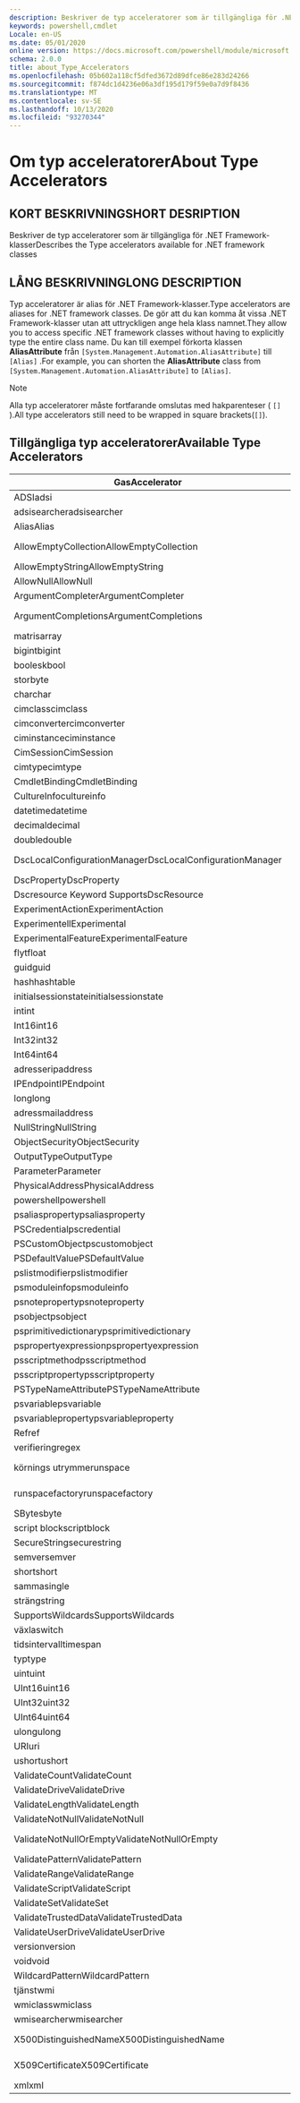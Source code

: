 ```yaml
---
description: Beskriver de typ acceleratorer som är tillgängliga för .NET Framework-klasser
keywords: powershell,cmdlet
Locale: en-US
ms.date: 05/01/2020
online version: https://docs.microsoft.com/powershell/module/microsoft.powershell.core/about/about_type_accelerators?view=powershell-6.0&WT.mc_id=ps-gethelp
schema: 2.0.0
title: about_Type_Accelerators
ms.openlocfilehash: 05b602a118cf5dfed3672d89dfce86e283d24266
ms.sourcegitcommit: f874dc1d4236e06a3df195d179f59e0a7d9f8436
ms.translationtype: MT
ms.contentlocale: sv-SE
ms.lasthandoff: 10/13/2020
ms.locfileid: "93270344"
---
```

# <a name="about-type-accelerators"></a><span data-ttu-id="1433d-104">Om typ acceleratorer</span><span class="sxs-lookup"><span data-stu-id="1433d-104">About Type Accelerators</span></span>

## <a name="short-desription"></a><span data-ttu-id="1433d-105">KORT BESKRIVNING</span><span class="sxs-lookup"><span data-stu-id="1433d-105">SHORT DESRIPTION</span></span>
<span data-ttu-id="1433d-106">Beskriver de typ acceleratorer som är tillgängliga för .NET Framework-klasser</span><span class="sxs-lookup"><span data-stu-id="1433d-106">Describes the Type accelerators available for .NET framework classes</span></span>

## <a name="long-description"></a><span data-ttu-id="1433d-107">LÅNG BESKRIVNING</span><span class="sxs-lookup"><span data-stu-id="1433d-107">LONG DESCRIPTION</span></span>

<span data-ttu-id="1433d-108">Typ acceleratorer är alias för .NET Framework-klasser.</span><span class="sxs-lookup"><span data-stu-id="1433d-108">Type accelerators are aliases for .NET framework classes.</span></span> <span data-ttu-id="1433d-109">De gör att du kan komma åt vissa .NET Framework-klasser utan att uttryckligen ange hela klass namnet.</span><span class="sxs-lookup"><span data-stu-id="1433d-109">They allow you to access specific .NET framework classes without having to explicitly type the entire class name.</span></span> <span data-ttu-id="1433d-110">Du kan till exempel förkorta klassen **AliasAttribute** från `[System.Management.Automation.AliasAttribute]` till `[Alias]` .</span><span class="sxs-lookup"><span data-stu-id="1433d-110">For example, you can shorten the **AliasAttribute** class from `[System.Management.Automation.AliasAttribute]` to `[Alias]`.</span></span>

> [!NOTE]
> <span data-ttu-id="1433d-111">Alla typ acceleratorer måste fortfarande omslutas med hakparenteser ( `[]` ).</span><span class="sxs-lookup"><span data-stu-id="1433d-111">All type accelerators still need to be wrapped in square brackets(`[]`).</span></span>

## <a name="available-type-accelerators"></a><span data-ttu-id="1433d-112">Tillgängliga typ acceleratorer</span><span class="sxs-lookup"><span data-stu-id="1433d-112">Available Type Accelerators</span></span>

|        <span data-ttu-id="1433d-113">Gas</span><span class="sxs-lookup"><span data-stu-id="1433d-113">Accelerator</span></span>          |                           <span data-ttu-id="1433d-114">Fullständigt klass namn</span><span class="sxs-lookup"><span data-stu-id="1433d-114">Full Class Name</span></span>                           |
|---------------------------- | ------------------------------------------------------------------- |
|<span data-ttu-id="1433d-115">ADSI</span><span class="sxs-lookup"><span data-stu-id="1433d-115">adsi</span></span>                         | <span data-ttu-id="1433d-116">System. DirectoryServices. DirectoryEntry</span><span class="sxs-lookup"><span data-stu-id="1433d-116">System.DirectoryServices.DirectoryEntry</span></span>                             |
|<span data-ttu-id="1433d-117">adsisearcher</span><span class="sxs-lookup"><span data-stu-id="1433d-117">adsisearcher</span></span>                 | <span data-ttu-id="1433d-118">System. DirectoryServices. DirectorySearcher</span><span class="sxs-lookup"><span data-stu-id="1433d-118">System.DirectoryServices.DirectorySearcher</span></span>                          |
|<span data-ttu-id="1433d-119">Alias</span><span class="sxs-lookup"><span data-stu-id="1433d-119">Alias</span></span>                        | <span data-ttu-id="1433d-120">System. Management. Automation. AliasAttribute</span><span class="sxs-lookup"><span data-stu-id="1433d-120">System.Management.Automation.AliasAttribute</span></span>                         |
|<span data-ttu-id="1433d-121">AllowEmptyCollection</span><span class="sxs-lookup"><span data-stu-id="1433d-121">AllowEmptyCollection</span></span>         | <span data-ttu-id="1433d-122">System. Management. Automation. AllowEmptyCollectionAttribute</span><span class="sxs-lookup"><span data-stu-id="1433d-122">System.Management.Automation.AllowEmptyCollectionAttribute</span></span>          |
|<span data-ttu-id="1433d-123">AllowEmptyString</span><span class="sxs-lookup"><span data-stu-id="1433d-123">AllowEmptyString</span></span>             | <span data-ttu-id="1433d-124">System. Management. Automation. AllowEmptyStringAttribute</span><span class="sxs-lookup"><span data-stu-id="1433d-124">System.Management.Automation.AllowEmptyStringAttribute</span></span>              |
|<span data-ttu-id="1433d-125">AllowNull</span><span class="sxs-lookup"><span data-stu-id="1433d-125">AllowNull</span></span>                    | <span data-ttu-id="1433d-126">System. Management. Automation. AllowNullAttribute</span><span class="sxs-lookup"><span data-stu-id="1433d-126">System.Management.Automation.AllowNullAttribute</span></span>                     |
|<span data-ttu-id="1433d-127">ArgumentCompleter</span><span class="sxs-lookup"><span data-stu-id="1433d-127">ArgumentCompleter</span></span>            | <span data-ttu-id="1433d-128">System. Management. Automation. ArgumentCompleterAttribute</span><span class="sxs-lookup"><span data-stu-id="1433d-128">System.Management.Automation.ArgumentCompleterAttribute</span></span>             |
|<span data-ttu-id="1433d-129">ArgumentCompletions</span><span class="sxs-lookup"><span data-stu-id="1433d-129">ArgumentCompletions</span></span>          | <span data-ttu-id="1433d-130">System. Management. Automation. ArgumentCompletionsAttribute</span><span class="sxs-lookup"><span data-stu-id="1433d-130">System.Management.Automation.ArgumentCompletionsAttribute</span></span>           |
|<span data-ttu-id="1433d-131">matris</span><span class="sxs-lookup"><span data-stu-id="1433d-131">array</span></span>                        | <span data-ttu-id="1433d-132">System. array</span><span class="sxs-lookup"><span data-stu-id="1433d-132">System.Array</span></span>                                                        |
|<span data-ttu-id="1433d-133">bigint</span><span class="sxs-lookup"><span data-stu-id="1433d-133">bigint</span></span>                       | <span data-ttu-id="1433d-134">System. Numerics. BigInteger</span><span class="sxs-lookup"><span data-stu-id="1433d-134">System.Numerics.BigInteger</span></span>                                          |
|<span data-ttu-id="1433d-135">boolesk</span><span class="sxs-lookup"><span data-stu-id="1433d-135">bool</span></span>                         | <span data-ttu-id="1433d-136">System. Boolean</span><span class="sxs-lookup"><span data-stu-id="1433d-136">System.Boolean</span></span>                                                      |
|<span data-ttu-id="1433d-137">stor</span><span class="sxs-lookup"><span data-stu-id="1433d-137">byte</span></span>                         | <span data-ttu-id="1433d-138">System. byte</span><span class="sxs-lookup"><span data-stu-id="1433d-138">System.Byte</span></span>                                                         |
|<span data-ttu-id="1433d-139">char</span><span class="sxs-lookup"><span data-stu-id="1433d-139">char</span></span>                         | <span data-ttu-id="1433d-140">System. char</span><span class="sxs-lookup"><span data-stu-id="1433d-140">System.Char</span></span>                                                         |
|<span data-ttu-id="1433d-141">cimclass</span><span class="sxs-lookup"><span data-stu-id="1433d-141">cimclass</span></span>                     | <span data-ttu-id="1433d-142">Microsoft. Management. Infrastructure. CimClass</span><span class="sxs-lookup"><span data-stu-id="1433d-142">Microsoft.Management.Infrastructure.CimClass</span></span>                        |
|<span data-ttu-id="1433d-143">cimconverter</span><span class="sxs-lookup"><span data-stu-id="1433d-143">cimconverter</span></span>                 | <span data-ttu-id="1433d-144">Microsoft. Management. Infrastructure. CimConverter</span><span class="sxs-lookup"><span data-stu-id="1433d-144">Microsoft.Management.Infrastructure.CimConverter</span></span>                    |
|<span data-ttu-id="1433d-145">ciminstance</span><span class="sxs-lookup"><span data-stu-id="1433d-145">ciminstance</span></span>                  | <span data-ttu-id="1433d-146">Microsoft. Management. Infrastructure. CimInstance</span><span class="sxs-lookup"><span data-stu-id="1433d-146">Microsoft.Management.Infrastructure.CimInstance</span></span>                     |
|<span data-ttu-id="1433d-147">CimSession</span><span class="sxs-lookup"><span data-stu-id="1433d-147">CimSession</span></span>                   | <span data-ttu-id="1433d-148">Microsoft. Management. Infrastructure. CimSession</span><span class="sxs-lookup"><span data-stu-id="1433d-148">Microsoft.Management.Infrastructure.CimSession</span></span>                      |
|<span data-ttu-id="1433d-149">cimtype</span><span class="sxs-lookup"><span data-stu-id="1433d-149">cimtype</span></span>                      | <span data-ttu-id="1433d-150">Microsoft. Management. Infrastructure. CimType</span><span class="sxs-lookup"><span data-stu-id="1433d-150">Microsoft.Management.Infrastructure.CimType</span></span>                         |
|<span data-ttu-id="1433d-151">CmdletBinding</span><span class="sxs-lookup"><span data-stu-id="1433d-151">CmdletBinding</span></span>                | <span data-ttu-id="1433d-152">System. Management. Automation. CmdletBindingAttribute</span><span class="sxs-lookup"><span data-stu-id="1433d-152">System.Management.Automation.CmdletBindingAttribute</span></span>                 |
|<span data-ttu-id="1433d-153">CultureInfo</span><span class="sxs-lookup"><span data-stu-id="1433d-153">cultureinfo</span></span>                  | <span data-ttu-id="1433d-154">System. globalisering. CultureInfo</span><span class="sxs-lookup"><span data-stu-id="1433d-154">System.Globalization.CultureInfo</span></span>                                    |
|<span data-ttu-id="1433d-155">datetime</span><span class="sxs-lookup"><span data-stu-id="1433d-155">datetime</span></span>                     | <span data-ttu-id="1433d-156">System. DateTime</span><span class="sxs-lookup"><span data-stu-id="1433d-156">System.DateTime</span></span>                                                     |
|<span data-ttu-id="1433d-157">decimal</span><span class="sxs-lookup"><span data-stu-id="1433d-157">decimal</span></span>                      | <span data-ttu-id="1433d-158">System. decimal</span><span class="sxs-lookup"><span data-stu-id="1433d-158">System.Decimal</span></span>                                                      |
|<span data-ttu-id="1433d-159">double</span><span class="sxs-lookup"><span data-stu-id="1433d-159">double</span></span>                       | <span data-ttu-id="1433d-160">System. Double</span><span class="sxs-lookup"><span data-stu-id="1433d-160">System.Double</span></span>                                                       |
|<span data-ttu-id="1433d-161">DscLocalConfigurationManager</span><span class="sxs-lookup"><span data-stu-id="1433d-161">DscLocalConfigurationManager</span></span> | <span data-ttu-id="1433d-162">System. Management. Automation. DscLocalConfigurationManagerAttribute</span><span class="sxs-lookup"><span data-stu-id="1433d-162">System.Management.Automation.DscLocalConfigurationManagerAttribute</span></span>  |
|<span data-ttu-id="1433d-163">DscProperty</span><span class="sxs-lookup"><span data-stu-id="1433d-163">DscProperty</span></span>                  | <span data-ttu-id="1433d-164">System. Management. Automation. DscPropertyAttribute</span><span class="sxs-lookup"><span data-stu-id="1433d-164">System.Management.Automation.DscPropertyAttribute</span></span>                   |
|<span data-ttu-id="1433d-165">Dscresource Keyword Supports</span><span class="sxs-lookup"><span data-stu-id="1433d-165">DscResource</span></span>                  | <span data-ttu-id="1433d-166">System. Management. Automation. DscResourceAttribute</span><span class="sxs-lookup"><span data-stu-id="1433d-166">System.Management.Automation.DscResourceAttribute</span></span>                   |
|<span data-ttu-id="1433d-167">ExperimentAction</span><span class="sxs-lookup"><span data-stu-id="1433d-167">ExperimentAction</span></span>             | <span data-ttu-id="1433d-168">System. Management. Automation. ExperimentAction</span><span class="sxs-lookup"><span data-stu-id="1433d-168">System.Management.Automation.ExperimentAction</span></span>                       |
|<span data-ttu-id="1433d-169">Experimentell</span><span class="sxs-lookup"><span data-stu-id="1433d-169">Experimental</span></span>                 | <span data-ttu-id="1433d-170">System. Management. Automation. ExperimentalAttribute</span><span class="sxs-lookup"><span data-stu-id="1433d-170">System.Management.Automation.ExperimentalAttribute</span></span>                  |
|<span data-ttu-id="1433d-171">ExperimentalFeature</span><span class="sxs-lookup"><span data-stu-id="1433d-171">ExperimentalFeature</span></span>          | <span data-ttu-id="1433d-172">System. Management. Automation. ExperimentalFeature</span><span class="sxs-lookup"><span data-stu-id="1433d-172">System.Management.Automation.ExperimentalFeature</span></span>                    |
|<span data-ttu-id="1433d-173">flyt</span><span class="sxs-lookup"><span data-stu-id="1433d-173">float</span></span>                        | <span data-ttu-id="1433d-174">System. Single</span><span class="sxs-lookup"><span data-stu-id="1433d-174">System.Single</span></span>                                                       |
|<span data-ttu-id="1433d-175">guid</span><span class="sxs-lookup"><span data-stu-id="1433d-175">guid</span></span>                         | <span data-ttu-id="1433d-176">System. GUID</span><span class="sxs-lookup"><span data-stu-id="1433d-176">System.Guid</span></span>                                                         |
|<span data-ttu-id="1433d-177">hash</span><span class="sxs-lookup"><span data-stu-id="1433d-177">hashtable</span></span>                    | <span data-ttu-id="1433d-178">System. Collections. hash</span><span class="sxs-lookup"><span data-stu-id="1433d-178">System.Collections.Hashtable</span></span>                                        |
|<span data-ttu-id="1433d-179">initialsessionstate</span><span class="sxs-lookup"><span data-stu-id="1433d-179">initialsessionstate</span></span>          | <span data-ttu-id="1433d-180">System.Management.Automation.Runspaces.InitialSessionState</span><span class="sxs-lookup"><span data-stu-id="1433d-180">System.Management.Automation.Runspaces.InitialSessionState</span></span>          |
|<span data-ttu-id="1433d-181">int</span><span class="sxs-lookup"><span data-stu-id="1433d-181">int</span></span>                          | <span data-ttu-id="1433d-182">System. Int32</span><span class="sxs-lookup"><span data-stu-id="1433d-182">System.Int32</span></span>                                                        |
|<span data-ttu-id="1433d-183">Int16</span><span class="sxs-lookup"><span data-stu-id="1433d-183">int16</span></span>                        | <span data-ttu-id="1433d-184">System. Int16</span><span class="sxs-lookup"><span data-stu-id="1433d-184">System.Int16</span></span>                                                        |
|<span data-ttu-id="1433d-185">Int32</span><span class="sxs-lookup"><span data-stu-id="1433d-185">int32</span></span>                        | <span data-ttu-id="1433d-186">System. Int32</span><span class="sxs-lookup"><span data-stu-id="1433d-186">System.Int32</span></span>                                                        |
|<span data-ttu-id="1433d-187">Int64</span><span class="sxs-lookup"><span data-stu-id="1433d-187">int64</span></span>                        | <span data-ttu-id="1433d-188">System. Int64</span><span class="sxs-lookup"><span data-stu-id="1433d-188">System.Int64</span></span>                                                        |
|<span data-ttu-id="1433d-189">adresser</span><span class="sxs-lookup"><span data-stu-id="1433d-189">ipaddress</span></span>                    | <span data-ttu-id="1433d-190">System .net. IPAddress</span><span class="sxs-lookup"><span data-stu-id="1433d-190">System.Net.IPAddress</span></span>                                                |
|<span data-ttu-id="1433d-191">IPEndpoint</span><span class="sxs-lookup"><span data-stu-id="1433d-191">IPEndpoint</span></span>                   | <span data-ttu-id="1433d-192">System .net. IPEndPoint</span><span class="sxs-lookup"><span data-stu-id="1433d-192">System.Net.IPEndPoint</span></span>                                               |
|<span data-ttu-id="1433d-193">long</span><span class="sxs-lookup"><span data-stu-id="1433d-193">long</span></span>                         | <span data-ttu-id="1433d-194">System. Int64</span><span class="sxs-lookup"><span data-stu-id="1433d-194">System.Int64</span></span>                                                        |
|<span data-ttu-id="1433d-195">adress</span><span class="sxs-lookup"><span data-stu-id="1433d-195">mailaddress</span></span>                  | <span data-ttu-id="1433d-196">System .net. mail. mail-adress</span><span class="sxs-lookup"><span data-stu-id="1433d-196">System.Net.Mail.MailAddress</span></span>                                         |
|<span data-ttu-id="1433d-197">NullString</span><span class="sxs-lookup"><span data-stu-id="1433d-197">NullString</span></span>                   | <span data-ttu-id="1433d-198">System. Management. Automation. language. NullString</span><span class="sxs-lookup"><span data-stu-id="1433d-198">System.Management.Automation.Language.NullString</span></span>                    |
|<span data-ttu-id="1433d-199">ObjectSecurity</span><span class="sxs-lookup"><span data-stu-id="1433d-199">ObjectSecurity</span></span>               | <span data-ttu-id="1433d-200">System. Security. AccessControl. ObjectSecurity</span><span class="sxs-lookup"><span data-stu-id="1433d-200">System.Security.AccessControl.ObjectSecurity</span></span>                        |
|<span data-ttu-id="1433d-201">OutputType</span><span class="sxs-lookup"><span data-stu-id="1433d-201">OutputType</span></span>                   | <span data-ttu-id="1433d-202">System. Management. Automation. OutputTypeAttribute</span><span class="sxs-lookup"><span data-stu-id="1433d-202">System.Management.Automation.OutputTypeAttribute</span></span>                    |
|<span data-ttu-id="1433d-203">Parameter</span><span class="sxs-lookup"><span data-stu-id="1433d-203">Parameter</span></span>                    | <span data-ttu-id="1433d-204">System. Management. Automation. ParameterAttribute</span><span class="sxs-lookup"><span data-stu-id="1433d-204">System.Management.Automation.ParameterAttribute</span></span>                     |
|<span data-ttu-id="1433d-205">PhysicalAddress</span><span class="sxs-lookup"><span data-stu-id="1433d-205">PhysicalAddress</span></span>              | <span data-ttu-id="1433d-206">System .net. NetworkInformation. PhysicalAddress</span><span class="sxs-lookup"><span data-stu-id="1433d-206">System.Net.NetworkInformation.PhysicalAddress</span></span>                       |
|<span data-ttu-id="1433d-207">powershell</span><span class="sxs-lookup"><span data-stu-id="1433d-207">powershell</span></span>                   | <span data-ttu-id="1433d-208">System. Management. Automation. PowerShell</span><span class="sxs-lookup"><span data-stu-id="1433d-208">System.Management.Automation.PowerShell</span></span>                             |
|<span data-ttu-id="1433d-209">psaliasproperty</span><span class="sxs-lookup"><span data-stu-id="1433d-209">psaliasproperty</span></span>              | <span data-ttu-id="1433d-210">System. Management. Automation. PSAliasProperty</span><span class="sxs-lookup"><span data-stu-id="1433d-210">System.Management.Automation.PSAliasProperty</span></span>                        |
|<span data-ttu-id="1433d-211">PSCredential</span><span class="sxs-lookup"><span data-stu-id="1433d-211">pscredential</span></span>                 | <span data-ttu-id="1433d-212">System. Management. Automation. PSCredential</span><span class="sxs-lookup"><span data-stu-id="1433d-212">System.Management.Automation.PSCredential</span></span>                           |
|<span data-ttu-id="1433d-213">PSCustomObject</span><span class="sxs-lookup"><span data-stu-id="1433d-213">pscustomobject</span></span>               | <span data-ttu-id="1433d-214">System. Management. Automation. PSObject</span><span class="sxs-lookup"><span data-stu-id="1433d-214">System.Management.Automation.PSObject</span></span>                               |
|<span data-ttu-id="1433d-215">PSDefaultValue</span><span class="sxs-lookup"><span data-stu-id="1433d-215">PSDefaultValue</span></span>               | <span data-ttu-id="1433d-216">System.Management.Automation.PSDefaultValueAttribute</span><span class="sxs-lookup"><span data-stu-id="1433d-216">System.Management.Automation.PSDefaultValueAttribute</span></span>                |
|<span data-ttu-id="1433d-217">pslistmodifier</span><span class="sxs-lookup"><span data-stu-id="1433d-217">pslistmodifier</span></span>               | <span data-ttu-id="1433d-218">System. Management. Automation. PSListModifier</span><span class="sxs-lookup"><span data-stu-id="1433d-218">System.Management.Automation.PSListModifier</span></span>                         |
|<span data-ttu-id="1433d-219">psmoduleinfo</span><span class="sxs-lookup"><span data-stu-id="1433d-219">psmoduleinfo</span></span>                 | <span data-ttu-id="1433d-220">System. Management. Automation. PSModuleInfo</span><span class="sxs-lookup"><span data-stu-id="1433d-220">System.Management.Automation.PSModuleInfo</span></span>                           |
|<span data-ttu-id="1433d-221">psnoteproperty</span><span class="sxs-lookup"><span data-stu-id="1433d-221">psnoteproperty</span></span>               | <span data-ttu-id="1433d-222">System. Management. Automation. PSNoteProperty</span><span class="sxs-lookup"><span data-stu-id="1433d-222">System.Management.Automation.PSNoteProperty</span></span>                         |
|<span data-ttu-id="1433d-223">psobject</span><span class="sxs-lookup"><span data-stu-id="1433d-223">psobject</span></span>                     | <span data-ttu-id="1433d-224">System. Management. Automation. PSObject</span><span class="sxs-lookup"><span data-stu-id="1433d-224">System.Management.Automation.PSObject</span></span>                               |
|<span data-ttu-id="1433d-225">psprimitivedictionary</span><span class="sxs-lookup"><span data-stu-id="1433d-225">psprimitivedictionary</span></span>        | <span data-ttu-id="1433d-226">System. Management. Automation. PSPrimitiveDictionary</span><span class="sxs-lookup"><span data-stu-id="1433d-226">System.Management.Automation.PSPrimitiveDictionary</span></span>                  |
|<span data-ttu-id="1433d-227">pspropertyexpression</span><span class="sxs-lookup"><span data-stu-id="1433d-227">pspropertyexpression</span></span>         | <span data-ttu-id="1433d-228">Microsoft. PowerShell. commands. PSPropertyExpression</span><span class="sxs-lookup"><span data-stu-id="1433d-228">Microsoft.PowerShell.Commands.PSPropertyExpression</span></span>                  |
|<span data-ttu-id="1433d-229">psscriptmethod</span><span class="sxs-lookup"><span data-stu-id="1433d-229">psscriptmethod</span></span>               | <span data-ttu-id="1433d-230">System. Management. Automation. PSScriptMethod</span><span class="sxs-lookup"><span data-stu-id="1433d-230">System.Management.Automation.PSScriptMethod</span></span>                         |
|<span data-ttu-id="1433d-231">psscriptproperty</span><span class="sxs-lookup"><span data-stu-id="1433d-231">psscriptproperty</span></span>             | <span data-ttu-id="1433d-232">System. Management. Automation. PSScriptProperty</span><span class="sxs-lookup"><span data-stu-id="1433d-232">System.Management.Automation.PSScriptProperty</span></span>                       |
|<span data-ttu-id="1433d-233">PSTypeNameAttribute</span><span class="sxs-lookup"><span data-stu-id="1433d-233">PSTypeNameAttribute</span></span>          | <span data-ttu-id="1433d-234">System. Management. Automation. PSTypeNameAttribute</span><span class="sxs-lookup"><span data-stu-id="1433d-234">System.Management.Automation.PSTypeNameAttribute</span></span>                    |
|<span data-ttu-id="1433d-235">psvariable</span><span class="sxs-lookup"><span data-stu-id="1433d-235">psvariable</span></span>                   | <span data-ttu-id="1433d-236">System. Management. Automation. PSVariable</span><span class="sxs-lookup"><span data-stu-id="1433d-236">System.Management.Automation.PSVariable</span></span>                             |
|<span data-ttu-id="1433d-237">psvariableproperty</span><span class="sxs-lookup"><span data-stu-id="1433d-237">psvariableproperty</span></span>           | <span data-ttu-id="1433d-238">System. Management. Automation. PSVariableProperty</span><span class="sxs-lookup"><span data-stu-id="1433d-238">System.Management.Automation.PSVariableProperty</span></span>                     |
|<span data-ttu-id="1433d-239">Ref</span><span class="sxs-lookup"><span data-stu-id="1433d-239">ref</span></span>                          | <span data-ttu-id="1433d-240">System. Management. Automation. PSReference</span><span class="sxs-lookup"><span data-stu-id="1433d-240">System.Management.Automation.PSReference</span></span>                            |
|<span data-ttu-id="1433d-241">verifiering</span><span class="sxs-lookup"><span data-stu-id="1433d-241">regex</span></span>                        | <span data-ttu-id="1433d-242">System. text. RegularExpressions. regex</span><span class="sxs-lookup"><span data-stu-id="1433d-242">System.Text.RegularExpressions.Regex</span></span>                                |
|<span data-ttu-id="1433d-243">körnings utrymme</span><span class="sxs-lookup"><span data-stu-id="1433d-243">runspace</span></span>                     | <span data-ttu-id="1433d-244">System. Management. Automation. körnings utrymmen. körnings utrymme</span><span class="sxs-lookup"><span data-stu-id="1433d-244">System.Management.Automation.Runspaces.Runspace</span></span>                     |
|<span data-ttu-id="1433d-245">runspacefactory</span><span class="sxs-lookup"><span data-stu-id="1433d-245">runspacefactory</span></span>              | <span data-ttu-id="1433d-246">System. Management. Automation. körnings utrymmen. RunspaceFactory</span><span class="sxs-lookup"><span data-stu-id="1433d-246">System.Management.Automation.Runspaces.RunspaceFactory</span></span>              |
|<span data-ttu-id="1433d-247">SByte</span><span class="sxs-lookup"><span data-stu-id="1433d-247">sbyte</span></span>                        | <span data-ttu-id="1433d-248">System. SByte</span><span class="sxs-lookup"><span data-stu-id="1433d-248">System.SByte</span></span>                                                        |
|<span data-ttu-id="1433d-249">script block</span><span class="sxs-lookup"><span data-stu-id="1433d-249">scriptblock</span></span>                  | <span data-ttu-id="1433d-250">System. Management. Automation. script block</span><span class="sxs-lookup"><span data-stu-id="1433d-250">System.Management.Automation.ScriptBlock</span></span>                            |
|<span data-ttu-id="1433d-251">SecureString</span><span class="sxs-lookup"><span data-stu-id="1433d-251">securestring</span></span>                 | <span data-ttu-id="1433d-252">System. Security. SecureString</span><span class="sxs-lookup"><span data-stu-id="1433d-252">System.Security.SecureString</span></span>                                        |
|<span data-ttu-id="1433d-253">semver</span><span class="sxs-lookup"><span data-stu-id="1433d-253">semver</span></span>                       | <span data-ttu-id="1433d-254">System. Management. Automation. SemanticVersion</span><span class="sxs-lookup"><span data-stu-id="1433d-254">System.Management.Automation.SemanticVersion</span></span>                        |
|<span data-ttu-id="1433d-255">short</span><span class="sxs-lookup"><span data-stu-id="1433d-255">short</span></span>                        | <span data-ttu-id="1433d-256">System. Int16</span><span class="sxs-lookup"><span data-stu-id="1433d-256">System.Int16</span></span>                                                        |
|<span data-ttu-id="1433d-257">samma</span><span class="sxs-lookup"><span data-stu-id="1433d-257">single</span></span>                       | <span data-ttu-id="1433d-258">System. Single</span><span class="sxs-lookup"><span data-stu-id="1433d-258">System.Single</span></span>                                                       |
|<span data-ttu-id="1433d-259">sträng</span><span class="sxs-lookup"><span data-stu-id="1433d-259">string</span></span>                       | <span data-ttu-id="1433d-260">System. String</span><span class="sxs-lookup"><span data-stu-id="1433d-260">System.String</span></span>                                                       |
|<span data-ttu-id="1433d-261">SupportsWildcards</span><span class="sxs-lookup"><span data-stu-id="1433d-261">SupportsWildcards</span></span>            | <span data-ttu-id="1433d-262">System. Management. Automation. SupportsWildcardsAttribute</span><span class="sxs-lookup"><span data-stu-id="1433d-262">System.Management.Automation.SupportsWildcardsAttribute</span></span>             |
|<span data-ttu-id="1433d-263">växla</span><span class="sxs-lookup"><span data-stu-id="1433d-263">switch</span></span>                       | <span data-ttu-id="1433d-264">System. Management. Automation. SwitchParameter</span><span class="sxs-lookup"><span data-stu-id="1433d-264">System.Management.Automation.SwitchParameter</span></span>                        |
|<span data-ttu-id="1433d-265">tidsintervall</span><span class="sxs-lookup"><span data-stu-id="1433d-265">timespan</span></span>                     | <span data-ttu-id="1433d-266">System. TimeSpan</span><span class="sxs-lookup"><span data-stu-id="1433d-266">System.TimeSpan</span></span>                                                     |
|<span data-ttu-id="1433d-267">typ</span><span class="sxs-lookup"><span data-stu-id="1433d-267">type</span></span>                         | <span data-ttu-id="1433d-268">System. Type</span><span class="sxs-lookup"><span data-stu-id="1433d-268">System.Type</span></span>                                                         |
|<span data-ttu-id="1433d-269">uint</span><span class="sxs-lookup"><span data-stu-id="1433d-269">uint</span></span>                         | <span data-ttu-id="1433d-270">System. UInt32</span><span class="sxs-lookup"><span data-stu-id="1433d-270">System.UInt32</span></span>                                                       |
|<span data-ttu-id="1433d-271">UInt16</span><span class="sxs-lookup"><span data-stu-id="1433d-271">uint16</span></span>                       | <span data-ttu-id="1433d-272">System. UInt16</span><span class="sxs-lookup"><span data-stu-id="1433d-272">System.UInt16</span></span>                                                       |
|<span data-ttu-id="1433d-273">UInt32</span><span class="sxs-lookup"><span data-stu-id="1433d-273">uint32</span></span>                       | <span data-ttu-id="1433d-274">System. UInt32</span><span class="sxs-lookup"><span data-stu-id="1433d-274">System.UInt32</span></span>                                                       |
|<span data-ttu-id="1433d-275">UInt64</span><span class="sxs-lookup"><span data-stu-id="1433d-275">uint64</span></span>                       | <span data-ttu-id="1433d-276">System. UInt64</span><span class="sxs-lookup"><span data-stu-id="1433d-276">System.UInt64</span></span>                                                       |
|<span data-ttu-id="1433d-277">ulong</span><span class="sxs-lookup"><span data-stu-id="1433d-277">ulong</span></span>                        | <span data-ttu-id="1433d-278">System. UInt64</span><span class="sxs-lookup"><span data-stu-id="1433d-278">System.UInt64</span></span>                                                       |
|<span data-ttu-id="1433d-279">URI</span><span class="sxs-lookup"><span data-stu-id="1433d-279">uri</span></span>                          | <span data-ttu-id="1433d-280">System. URI</span><span class="sxs-lookup"><span data-stu-id="1433d-280">System.Uri</span></span>                                                          |
|<span data-ttu-id="1433d-281">ushort</span><span class="sxs-lookup"><span data-stu-id="1433d-281">ushort</span></span>                       | <span data-ttu-id="1433d-282">System. UInt16</span><span class="sxs-lookup"><span data-stu-id="1433d-282">System.UInt16</span></span>                                                       |
|<span data-ttu-id="1433d-283">ValidateCount</span><span class="sxs-lookup"><span data-stu-id="1433d-283">ValidateCount</span></span>                | <span data-ttu-id="1433d-284">System. Management. Automation. ValidateCountAttribute</span><span class="sxs-lookup"><span data-stu-id="1433d-284">System.Management.Automation.ValidateCountAttribute</span></span>                 |
|<span data-ttu-id="1433d-285">ValidateDrive</span><span class="sxs-lookup"><span data-stu-id="1433d-285">ValidateDrive</span></span>                | <span data-ttu-id="1433d-286">System. Management. Automation. ValidateDriveAttribute</span><span class="sxs-lookup"><span data-stu-id="1433d-286">System.Management.Automation.ValidateDriveAttribute</span></span>                 |
|<span data-ttu-id="1433d-287">ValidateLength</span><span class="sxs-lookup"><span data-stu-id="1433d-287">ValidateLength</span></span>               | <span data-ttu-id="1433d-288">System. Management. Automation. ValidateLengthAttribute</span><span class="sxs-lookup"><span data-stu-id="1433d-288">System.Management.Automation.ValidateLengthAttribute</span></span>                |
|<span data-ttu-id="1433d-289">ValidateNotNull</span><span class="sxs-lookup"><span data-stu-id="1433d-289">ValidateNotNull</span></span>              | <span data-ttu-id="1433d-290">System. Management. Automation. ValidateNotNullAttribute</span><span class="sxs-lookup"><span data-stu-id="1433d-290">System.Management.Automation.ValidateNotNullAttribute</span></span>               |
|<span data-ttu-id="1433d-291">ValidateNotNullOrEmpty</span><span class="sxs-lookup"><span data-stu-id="1433d-291">ValidateNotNullOrEmpty</span></span>       | <span data-ttu-id="1433d-292">System. Management. Automation. ValidateNotNullOrEmptyAttribute</span><span class="sxs-lookup"><span data-stu-id="1433d-292">System.Management.Automation.ValidateNotNullOrEmptyAttribute</span></span>        |
|<span data-ttu-id="1433d-293">ValidatePattern</span><span class="sxs-lookup"><span data-stu-id="1433d-293">ValidatePattern</span></span>              | <span data-ttu-id="1433d-294">System. Management. Automation. ValidatePatternAttribute</span><span class="sxs-lookup"><span data-stu-id="1433d-294">System.Management.Automation.ValidatePatternAttribute</span></span>               |
|<span data-ttu-id="1433d-295">ValidateRange</span><span class="sxs-lookup"><span data-stu-id="1433d-295">ValidateRange</span></span>                | <span data-ttu-id="1433d-296">System. Management. Automation. ValidateRangeAttribute</span><span class="sxs-lookup"><span data-stu-id="1433d-296">System.Management.Automation.ValidateRangeAttribute</span></span>                 |
|<span data-ttu-id="1433d-297">ValidateScript</span><span class="sxs-lookup"><span data-stu-id="1433d-297">ValidateScript</span></span>               | <span data-ttu-id="1433d-298">System. Management. Automation. ValidateScriptAttribute</span><span class="sxs-lookup"><span data-stu-id="1433d-298">System.Management.Automation.ValidateScriptAttribute</span></span>                |
|<span data-ttu-id="1433d-299">ValidateSet</span><span class="sxs-lookup"><span data-stu-id="1433d-299">ValidateSet</span></span>                  | <span data-ttu-id="1433d-300">System. Management. Automation. ValidateSetAttribute</span><span class="sxs-lookup"><span data-stu-id="1433d-300">System.Management.Automation.ValidateSetAttribute</span></span>                   |
|<span data-ttu-id="1433d-301">ValidateTrustedData</span><span class="sxs-lookup"><span data-stu-id="1433d-301">ValidateTrustedData</span></span>          | <span data-ttu-id="1433d-302">System. Management. Automation. ValidateTrustedDataAttribute</span><span class="sxs-lookup"><span data-stu-id="1433d-302">System.Management.Automation.ValidateTrustedDataAttribute</span></span>           |
|<span data-ttu-id="1433d-303">ValidateUserDrive</span><span class="sxs-lookup"><span data-stu-id="1433d-303">ValidateUserDrive</span></span>            | <span data-ttu-id="1433d-304">System. Management. Automation. ValidateUserDriveAttribute</span><span class="sxs-lookup"><span data-stu-id="1433d-304">System.Management.Automation.ValidateUserDriveAttribute</span></span>             |
|<span data-ttu-id="1433d-305">version</span><span class="sxs-lookup"><span data-stu-id="1433d-305">version</span></span>                      | <span data-ttu-id="1433d-306">System. version</span><span class="sxs-lookup"><span data-stu-id="1433d-306">System.Version</span></span>                                                      |
|<span data-ttu-id="1433d-307">void</span><span class="sxs-lookup"><span data-stu-id="1433d-307">void</span></span>                         | <span data-ttu-id="1433d-308">System. Void</span><span class="sxs-lookup"><span data-stu-id="1433d-308">System.Void</span></span>                                                         |
|<span data-ttu-id="1433d-309">WildcardPattern</span><span class="sxs-lookup"><span data-stu-id="1433d-309">WildcardPattern</span></span>              | <span data-ttu-id="1433d-310">System. Management. Automation. WildcardPattern</span><span class="sxs-lookup"><span data-stu-id="1433d-310">System.Management.Automation.WildcardPattern</span></span>                        |
|<span data-ttu-id="1433d-311">tjänst</span><span class="sxs-lookup"><span data-stu-id="1433d-311">wmi</span></span>                          | <span data-ttu-id="1433d-312">System. Management. ManagementObject</span><span class="sxs-lookup"><span data-stu-id="1433d-312">System.Management.ManagementObject</span></span>                                  |
|<span data-ttu-id="1433d-313">wmiclass</span><span class="sxs-lookup"><span data-stu-id="1433d-313">wmiclass</span></span>                     | <span data-ttu-id="1433d-314">System. Management. ManagementClass</span><span class="sxs-lookup"><span data-stu-id="1433d-314">System.Management.ManagementClass</span></span>                                   |
|<span data-ttu-id="1433d-315">wmisearcher</span><span class="sxs-lookup"><span data-stu-id="1433d-315">wmisearcher</span></span>                  | <span data-ttu-id="1433d-316">System. Management. ManagementObjectSearcher</span><span class="sxs-lookup"><span data-stu-id="1433d-316">System.Management.ManagementObjectSearcher</span></span>                          |
|<span data-ttu-id="1433d-317">X500DistinguishedName</span><span class="sxs-lookup"><span data-stu-id="1433d-317">X500DistinguishedName</span></span>        | <span data-ttu-id="1433d-318">System. Security. Cryptography. X509Certificates. X500DistinguishedName</span><span class="sxs-lookup"><span data-stu-id="1433d-318">System.Security.Cryptography.X509Certificates.X500DistinguishedName</span></span> |
|<span data-ttu-id="1433d-319">X509Certificate</span><span class="sxs-lookup"><span data-stu-id="1433d-319">X509Certificate</span></span>              | <span data-ttu-id="1433d-320">System. Security. Cryptography. X509Certificates. X509Certificate</span><span class="sxs-lookup"><span data-stu-id="1433d-320">System.Security.Cryptography.X509Certificates.X509Certificate</span></span>       |
|<span data-ttu-id="1433d-321">xml</span><span class="sxs-lookup"><span data-stu-id="1433d-321">xml</span></span>                          | <span data-ttu-id="1433d-322">System.Xml.Xmldokument</span><span class="sxs-lookup"><span data-stu-id="1433d-322">System.Xml.XmlDocument</span></span>                                              |
